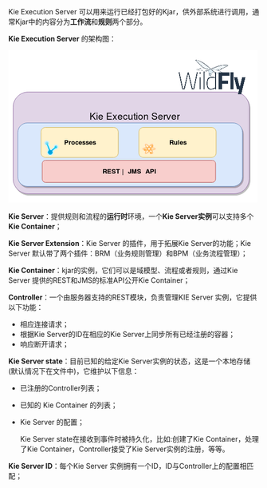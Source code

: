 Kie Execution Server 可以用来运行已经打包好的Kjar，供外部系统进行调用，通常Kjar中的内容分为**工作流**和**规则**两个部分。



**Kie Execution Server** 的架构图：

![kieæ§è¡æå¡å¨wildfly](assets/kie-execution-server.png)

**Kie Server**：提供规则和流程的**运行时**环境，一个**Kie Server实例**可以支持多个**Kie Container**；

**Kie Server Extension**：Kie Server 的插件，用于拓展Kie Server的功能；Kie Server 默认带了两个插件：BRM（业务规则管理）和BPM（业务流程管理）；

**Kie Container**：kjar的实例，它们可以是域模型、流程或者规则，通过Kie Server 提供的REST和JMS的标准API公开Kie Container；

**Controller**：一个由服务器支持的REST模块，负责管理KIE Server 实例，它提供以下功能：

- 相应连接请求；
- 根据Kie Server的ID在相应的Kie Server上同步所有已经注册的容器；
- 响应断开请求；

**Kie Server state**：目前已知的给定Kie Server实例的状态，这是一个本地存储(默认情况下在文件中)，它维护以下信息：

- 已注册的Controller列表；

- 已知的 Kie Container 的列表；

- Kie Server 的配置；

  Kie Server state在接收到事件时被持久化，比如:创建了Kie Container，处理了Kie Container，Controller接受了Kie Server实例的注册，等等。

**Kie Server ID**：每个Kie Server 实例拥有一个ID，ID与Controller上的配置相匹配；